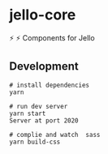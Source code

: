 # jello-core

:zap: :zap: Components for Jello

## Development

```
# install dependencies
yarn

# run dev server
yarn start
Server at port 2020

# complie and watch  sass
yarn build-css
```
